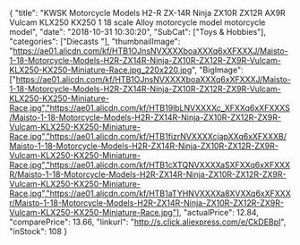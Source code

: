{
	"title": "KWSK Motorcycle Models H2-R ZX-14R Ninja ZX10R ZX12R AX9R Vulcam KLX250 KX250 1 18 scale Alloy motorcycle model motorcycle model",
	"date": "2018-10-31 10:30:20",
	"SubCat": ["Toys & Hobbies"],
	"categories": ["Diecasts "],
	"thumbnailImage": "https://ae01.alicdn.com/kf/HTB1OJnsNVXXXXboaXXXq6xXFXXXJ/Maisto-1-18-Motorcycle-Models-H2R-ZX14R-Ninja-ZX10R-ZX12R-ZX9R-Vulcam-KLX250-KX250-Miniature-Race.jpg_220x220.jpg",
	"BigImage": ["https://ae01.alicdn.com/kf/HTB1OJnsNVXXXXboaXXXq6xXFXXXJ/Maisto-1-18-Motorcycle-Models-H2R-ZX14R-Ninja-ZX10R-ZX12R-ZX9R-Vulcam-KLX250-KX250-Miniature-Race.jpg","https://ae01.alicdn.com/kf/HTB19lbLNVXXXXc_XFXXq6xXFXXXS/Maisto-1-18-Motorcycle-Models-H2R-ZX14R-Ninja-ZX10R-ZX12R-ZX9R-Vulcam-KLX250-KX250-Miniature-Race.jpg","https://ae01.alicdn.com/kf/HTB1fizrNVXXXXcjapXXq6xXFXXXB/Maisto-1-18-Motorcycle-Models-H2R-ZX14R-Ninja-ZX10R-ZX12R-ZX9R-Vulcam-KLX250-KX250-Miniature-Race.jpg","https://ae01.alicdn.com/kf/HTB1cXTQNVXXXXaSXFXXq6xXFXXXR/Maisto-1-18-Motorcycle-Models-H2R-ZX14R-Ninja-ZX10R-ZX12R-ZX9R-Vulcam-KLX250-KX250-Miniature-Race.jpg","https://ae01.alicdn.com/kf/HTB1aTYHNVXXXXa8XVXXq6xXFXXXr/Maisto-1-18-Motorcycle-Models-H2R-ZX14R-Ninja-ZX10R-ZX12R-ZX9R-Vulcam-KLX250-KX250-Miniature-Race.jpg"],
	"actualPrice": 12.84,
	"comparePrice": 13.66,
	"linkurl": "http://s.click.aliexpress.com/e/CkDEBpI",
	"inStock": 108
}
